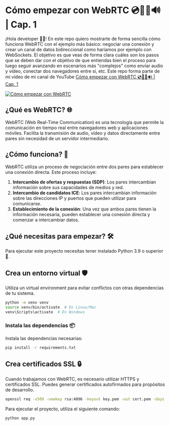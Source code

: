 # Cómo empezar con WebRTC 💿🤳🏼🔊 | Cap. 1

¡Hola developer 👋🏻! En este repo quiero mostrarte de forma sencilla cómo funciona WebRTC con el ejemplo más básico: negociar una conexión y crear un canal de datos bidireccional como haríamos por ejemplo con WebSockets. El objetivo es que veas de forma clara cuáles son los pasos que se deben dar con el objetivo de que entiendas bien el proceso para luego seguir avanzando en escenarios más "complejos" como enviar audio y vídeo, conectar dos navegadores entre sí, etc. Este repo forma parte de mi vídeo de mi canal de YouTube [Cómo empezar con WebRTC 💿🤳🏼🔊 | Cap. 1](https://youtu.be/cOeZycrQS6s)

[![Cómo empezar con WebRTC](https://github.com/user-attachments/assets/eb109575-84ed-4872-94a1-5a142a432fc6)](https://youtu.be/cOeZycrQS6s)


## ¿Qué es WebRTC? 🌐

WebRTC (Web Real-Time Communication) es una tecnología que permite la comunicación en tiempo real entre navegadores web y aplicaciones móviles. Facilita la transmisión de audio, vídeo y datos directamente entre pares sin necesidad de un servidor intermediario.

## ¿Cómo funciona? 🔄

WebRTC utiliza un proceso de negociación entre dos pares para establecer una conexión directa. Este proceso incluye:
1. **Intercambio de ofertas y respuestas (SDP)**: Los pares intercambian información sobre sus capacidades de medios y red.
2. **Intercambio de candidatos ICE**: Los pares intercambian información sobre las direcciones IP y puertos que pueden utilizar para comunicarse.
3. **Establecimiento de la conexión**: Una vez que ambos pares tienen la información necesaria, pueden establecer una conexión directa y comenzar a intercambiar datos.

## ¿Qué necesitas para empezar? 🛠️

Para ejecutar este proyecto necesitas tener instalado Python 3.9 o superior 🐍.

## Crea un entorno virtual 🛡️

Utiliza un virtual environment para evitar conflictos con otras dependencias de tu sistema.

```bash
python -m venv venv
source venv/bin/activate  # En Linux/Mac
venv\Scripts\activate  # En Windows
``` 

### Instala las dependencias 📦

Instala las dependencias necesarias:

```bash
pip install -r requirements.txt
```

## Crea certificados SSL 🔒

Cuando trabajamos con WebRTC, es necesario utilizar HTTPS y certificados SSL. Puedes generar certificados autofirmados para propósitos de desarrollo.

```bash
openssl req -x509 -newkey rsa:4096 -keyout key.pem -out cert.pem -days 365 -nodes -subj "/CN=localhost"
```

Para ejecutar el proyecto, utiliza el siguiente comando:

```bash
python app.py
```
